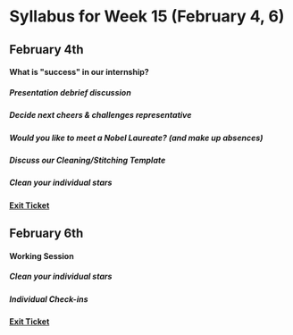 # Syllabus for Week 15 (February 4, 6)


## February 4th
#### What is "success" in our internship?
##### Presentation debrief discussion
##### Decide next cheers & challenges representative
##### Would you like to meet a Nobel Laureate? (and make up absences)
##### Discuss our Cleaning/Stitching Template
##### Clean your individual stars
#### [Exit Ticket](https://docs.google.com/forms/d/e/1FAIpQLSfftMKYctEGVfuiOdgorBKmERJeUBgbRL4rlHf1-kWgpKU_Tg/viewform?usp=sf_link)



## February 6th
#### Working Session
##### Clean your individual stars
##### Individual Check-ins
#### [Exit Ticket](https://docs.google.com/forms/d/e/1FAIpQLSfftMKYctEGVfuiOdgorBKmERJeUBgbRL4rlHf1-kWgpKU_Tg/viewform?usp=sf_link)
